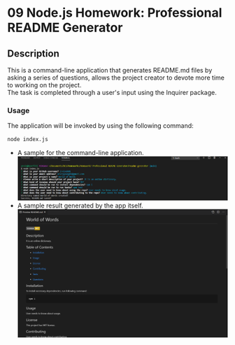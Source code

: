 # 09 Node.js Homework: Professional README Generator

## Description
This is a command-line application that generates README.md files by asking a series of questions, allows the project creator to devote more time to working on the project.  
The task is completed through a user's input using the Inquirer package.

### Usage
The application will be invoked by using the following command:

```bash
node index.js
```

- A sample for the command-line application.  
![The command-line application.](./assets/screenshots/command-line.png)
- A sample result generated by the app itself.  
![Expected result.](./assets/screenshots/generated-readme.png)
